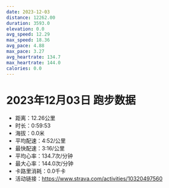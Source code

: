 ```yaml
---
date: 2023-12-03
distance: 12262.00
duration: 3593.0
elevation: 0.0
avg_speed: 12.29
max_speed: 18.36
avg_pace: 4.88
max_pace: 3.27
avg_heartrate: 134.7
max_heartrate: 144.0
calories: 0.0
---
```


# 2023年12月03日 跑步数据

- 距离：12.26公里
- 时长：0:59:53
- 海拔：0.0米
- 平均配速：4:52/公里
- 最快配速：3:16/公里
- 平均心率：134.7次/分钟
- 最大心率：144.0次/分钟
- 卡路里消耗：0.0千卡
- 活动链接：https://www.strava.com/activities/10320497560
